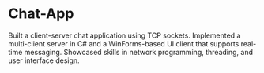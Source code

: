 # Chat-App
Built a client-server chat application using TCP sockets. Implemented a multi-client server in C# and a WinForms-based UI client that supports real-time messaging. Showcased skills in network programming, threading, and user interface design.
